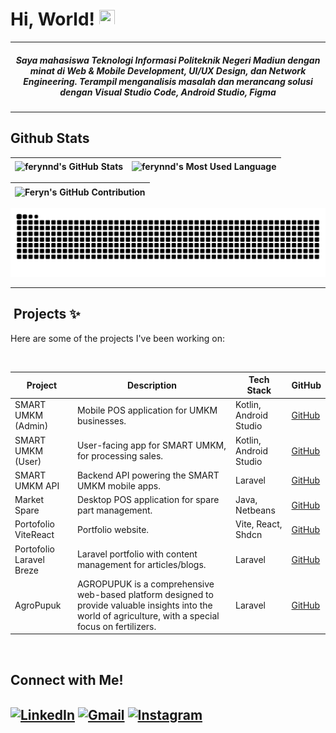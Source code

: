 # Hi, World! [<img src="https://media.giphy.com/media/hvRJCLFzcasrR4ia7z/giphy.gif" width="25px" height="25px">](https://github.com/ferynnd)

---

<h5 align="center">Saya mahasiswa Teknologi Informasi Politeknik Negeri Madiun dengan minat di Web & Mobile Development, UI/UX Design, dan Network Engineering. Terampil menganalisis masalah dan merancang solusi dengan Visual Studio Code, Android Studio, Figma </h5>

---

##  Github Stats

| <img align="center" width="320px" src="http://github-profile-summary-cards.vercel.app/api/cards/stats?username=ferynnd&theme=blueberry" alt="ferynnd's GitHub Stats"> | <img align="center" width="295px" src="http://github-profile-summary-cards.vercel.app/api/cards/repos-per-language?username=ferynnd&theme=blueberry" alt="ferynnd's Most Used Language">
| ------------- | ------------- |

| <img align="center" width="640px" src="http://github-profile-summary-cards.vercel.app/api/cards/profile-details?username=ferynnd&theme=blueberry" alt="Feryn's GitHub Contribution">
| ------------- |

<picture>
  <source media="(prefers-color-scheme: dark)" srcset="https://raw.githubusercontent.com/ferynnd/ferynnd/output/github-contribution-grid-snake-dark.svg">
  <source media="(prefers-color-scheme: light)" srcset="https://raw.githubusercontent.com/ferynnd/ferynnd/output/github-contribution-grid-snake.svg">
  <img alt="github contribution grid snake animation" src="https://raw.githubusercontent.com/ferynnd/ferynnd/output/github-contribution-grid-snake.svg">
</picture>

---

## ️ Projects ✨

Here are some of the projects I've been working on:

<br>

<div align="center">

| Project | Description | Tech Stack | GitHub |
|---|---|---|---|
| SMART UMKM (Admin) | Mobile POS application for UMKM businesses. | Kotlin, Android Studio | [GitHub](https://github.com/ferynnd/SMART_UMKM) |
| SMART UMKM (User) | User-facing app for SMART UMKM, for processing sales. | Kotlin, Android Studio | [GitHub](https://github.com/ferynnd/SMART_UMKM_USER) |
| SMART UMKM API | Backend API powering the SMART UMKM mobile apps. | Laravel | [GitHub](https://github.com/ferynnd/SMART_UMKM_API) |
| Market Spare | Desktop POS application for spare part management. | Java, Netbeans | [GitHub](https://github.com/ferynnd/MarketSpare) |
| Portofolio ViteReact | Portfolio website. | Vite, React, Shdcn | [GitHub](https://github.com/ferynnd/portofolio-vite) |
| Portofolio Laravel Breze | Laravel portfolio with content management for articles/blogs. | Laravel | [GitHub](https://github.com/ferynnd/brezePortofolio) |
| AgroPupuk | AGROPUPUK is a comprehensive web-based platform designed to provide valuable insights into the world of agriculture, with a special focus on fertilizers. | Laravel | [GitHub](https://github.com/hamdaniqhmqd/AgroPupuk) |


</div>

<br>

## Connect with Me!

<a href="https://www.linkedin.com/in/ferryfernandoo" target="blank"><img align="center" src="https://cdn1.iconfinder.com/data/icons/logotypes/32/square-linkedin-512.png" alt="LinkedIn" height="50" width="45" /></a>
<a href="mailto:ferynndaru@gmail.com" target="blank"><img align="center" src="https://cdn1.iconfinder.com/data/icons/google-new-logos-1/32/gmail_new_logo-512.png" alt="Gmail" height="50" width="45" /></a> <a href="https://www.instagram.com/ferynnd" target="_blank"><img align="center" src="https://cdn4.iconfinder.com/data/icons/logos-brands-7/512/instagram_icon-instagram_buttoninstegram-512.png" alt="Instagram" height="50" width="45" /></a>
---

